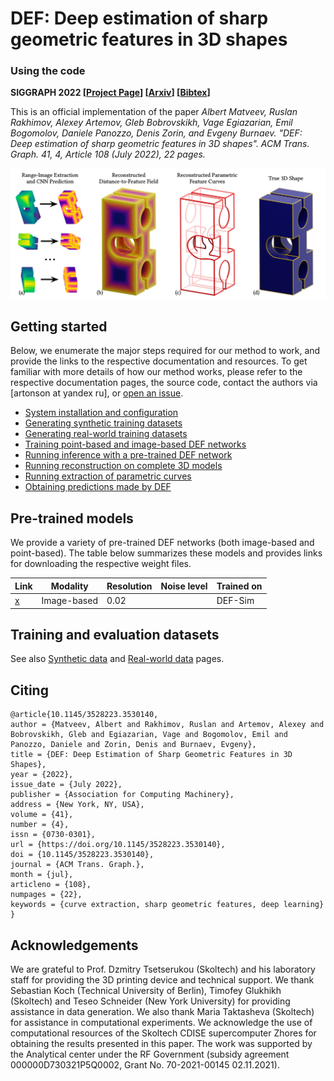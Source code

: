 # DEF: Deep estimation of sharp geometric features in 3D shapes

### Using the code
**SIGGRAPH 2022 [[Project Page](https://artonson.github.io/publications/def)] [[Arxiv](https://arxiv.org/abs/2011.15081)] [[Bibtex](docs/bib.bib)]**

This is an official implementation of the paper 
_Albert Matveev, Ruslan Rakhimov, Alexey Artemov, Gleb Bobrovskikh, Vage Egiazarian, Emil Bogomolov, Daniele Panozzo, Denis Zorin, and Evgeny Burnaev. "DEF: Deep estimation of sharp geometric features in 3D shapes". ACM Trans. Graph. 41, 4, Article 108 (July 2022), 22 pages._

![Teaser Image](docs/images/teaser.jpg)

## Getting started
Below, we enumerate the major steps required for our method to work, and 
provide the links to the respective documentation and resources. To get 
familiar with more details of how our method works, please refer to 
the respective documentation pages, the source code, contact 
the authors via [artonson at yandex ru],
or [open an issue](https://github.com/artonson/def/issues/new).
 * [System installation and configuration](docs/install.md)
 * [Generating synthetic training datasets](docs/synthetic_data.md)
 * [Generating real-world training datasets](docs/real_data.md)
 * [Training point-based and image-based DEF networks](docs/training.md)
 * [Running inference with a pre-trained DEF network](docs/inference.md)
 * [Running reconstruction on complete 3D models](docs/fusion.md)
 * [Running extraction of parametric curves](docs/parametric.md)
 * [Obtaining predictions made by DEF](docs/ready_predictions.md)


## Pre-trained models
We provide a variety of pre-trained DEF networks (both image-based and point-based).
The table below summarizes these models and provides links for downloading 
the respective weight files.

| **Link** | **Modality**  | **Resolution** | **Noise level** | **Trained on** | 
|----------|---------------|----------------|-----------------|----------------|
 | [x](y)   | Image-based   | 0.02           |                 | DEF-Sim        |


## Training and evaluation datasets
See also [Synthetic data](docs/synthetic_data.md) and 
[Real-world data](docs/real_data.md) pages.


## Citing
```
@article{10.1145/3528223.3530140,
author = {Matveev, Albert and Rakhimov, Ruslan and Artemov, Alexey and Bobrovskikh, Gleb and Egiazarian, Vage and Bogomolov, Emil and Panozzo, Daniele and Zorin, Denis and Burnaev, Evgeny},
title = {DEF: Deep Estimation of Sharp Geometric Features in 3D Shapes},
year = {2022},
issue_date = {July 2022},
publisher = {Association for Computing Machinery},
address = {New York, NY, USA},
volume = {41},
number = {4},
issn = {0730-0301},
url = {https://doi.org/10.1145/3528223.3530140},
doi = {10.1145/3528223.3530140},
journal = {ACM Trans. Graph.},
month = {jul},
articleno = {108},
numpages = {22},
keywords = {curve extraction, sharp geometric features, deep learning}
}
```

## Acknowledgements

We are grateful to Prof. Dzmitry Tsetserukou (Skoltech) and his laboratory 
staff for providing the 3D printing device and technical support. We thank 
Sebastian Koch (Technical University of Berlin), Timofey Glukhikh (Skoltech) 
and Teseo Schneider (New York University) for providing assistance in 
data generation. We also thank Maria Taktasheva (Skoltech) for assistance 
in computational experiments. We acknowledge the use of computational 
resources of the Skoltech CDISE supercomputer Zhores for obtaining the 
results presented in this paper. The work was supported by the Analytical 
center under the RF Government (subsidy agreement 000000D730321P5Q0002, 
Grant No. 70-2021-00145 02.11.2021).
